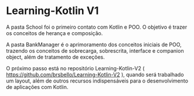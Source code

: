 # Learning-Kotlin V1

A pasta School foi o primeiro contato com Kotlin e POO. O objetivo é trazer os conceitos de herança e composição.

A pasta BankManager é o aprimoramento dos conceitos iniciais de POO, trazendo os conceitos de sobrecarga, sobrescrita, interface e companion object, além de tratamento de exceções.

O próximo passo está no repositório Learning-Kotlin-V2 ( https://github.com/brsbello/Learning-Kotlin-V2 ), quando será trabalhado um layout, além de outros recursos indispensáveis para o desenvolvimento de aplicações com Kotlin.
